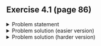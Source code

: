 ## Exercise 4.1 (page 86)

<details>
  <summary>Problem statement</summary>
  
  Write a program to delete an element from a linked list.
   - If you've never done this problem before, you can solve a similar version [here](https://www.hackerrank.com/challenges/delete-a-node-from-a-linked-list/problem) to get the main idea
   - Alternatively, if you already implemented this in your data structures class, try [this](https://leetcode.com/problems/remove-linked-list-elements/) problem instead
</details>

<details>
  <summary>Problem solution (easier version)</summary>
  
  ### Implementation
  You can find the idea behind the implementation [here](https://www.geeksforgeeks.org/delete-a-linked-list-node-at-a-given-position/). I didn't write one because I'm lazy.
  
  ### Time complexity 
  
  #### Best/worst/average case
  $\mathcal{O}(n)$
  
  ### Space complexity 
  
  #### Best/worst/average case
  $\mathcal{O}(1)$
  
  ### Correctness proof / algorithm idea
  Omitted since I'm feeling lazy. 
  
  However, in case you want to go through the exercise anyways, here's the loop invariant you'll want to use. 
  
  Let $P(k)$ be the proposition that after the $k$-th iteration of the loop, none of the nodes in the range `[head, curr]` contain `val`
</details>

<details>
  <summary>Problem solution (harder version)</summary>
  
  ### Implementation
  You can find my implementation [here](https://leetcode.com/submissions/detail/916013025/).
  
  ### Time complexity 
  
  #### Best/worst/average case
  $\mathcal{O}(n)$
  
  ### Space complexity 
  
  #### Best/worst/average case
  $\mathcal{O}(1)$
  
  ### Correctness proof / algorithm idea
  
  We use the following loop invariant. 
  
  Let $P(k)$ be the proposition that after the $k$-th iteration of the loop, none of the nodes in the range `[head, p]` contain `val`. 
  
  ### Base case
  $P(0)$ is vacuously true. `p = dummy_head` (which is before `head`) before the loop starts, so there are no nodes in the range `[head, p]`
  
  ### Inductive step
  Observe that after any iteration of the loop, one of two things can happen.
  1. `p` doesn't move 
     - In this case, $P(k)$ clearly implies $P(k + 1)$ since nothing has changed
     - That is, it's still true that none of the nodes in the range `[head, p]` contain `val`. 
  2. `p` points further ahead in the list
     - When this happens, `p` skips over all the nodes in the range `[p + 1, q)` and then points to `q`
     - As a result, the nodes in the range `[head, new p]` $==$ the nodes in the range `[head, old p]` + `q`
     - By the induction hypothesis, we know that none of the nodes in the range `[head, old p]` contain `val`
     - Further, since `p` is only updated like this when `q.val != val`, we know that `q` doesn't contain `val` either.
     - Thus, $P(k) \implies P(k + 1)$ because after the latest iteration, none of the nodes in the range `[head, (new) p]` contain `val`
  
  NOTE: 
   - In the second case, we're not deleting any more nodes than strictly necessary because we do the update *every time* `q.val != val`
   - Therefore, there's <ins>never</ins> a case where some node between `p` and `q` doesn't contain `val` but we delete it anyways
  
  ### Termination requirement
  The loop ends when `q is None`. 
  
  Since `q = head` before the loop and moves forward `1` node each iteration, this will happen after exactly $n$ iterations, where $n$ $=$ list size.
</details>
